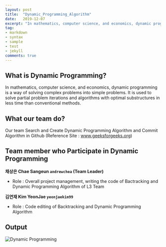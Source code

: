 ```yaml
---
layout: post
title:  "Dynamic_Programming_Algorithm"
date:   2019-12-07
excerpt: "In mathematics, computer science, and economics, dynamic programming is a way of solving complex problems into simple problems."
tag:
- markdown 
- syntax
- sample
- test
- jekyll
comments: true
---
```


## What is Dynamic Programming?
In mathematics, computer science, and economics, dynamic programming is a way of solving complex problems into simple problems. 
It is used to solve partial problem iterations and algorithms with optimal substructures in less time than conventional methods. 

## What our team do?
Our team Search and Create Dynamic Programming Algorithm and Commit Algorithm in Github (Reference Site : www.geeksforgeeks.org)

## Team member who Participate in Dynamic Programming

**채상은 Chae Sangeun `andrewchea` (Team Leader)** 
- Role : Overall project management, writing the code of Bactracking and Dynamic Programming Algorithm of L3 Team

**김연재 Kim YeonJae `yeonjaekim99`**
- Role : Code editing of Backtracking and Dynamic Programming Algorithm

## Output 
![Dynamic Programming](https://user-images.githubusercontent.com/50195267/70375503-c6607400-1941-11ea-9ea2-da543b9ec2a2.png)
